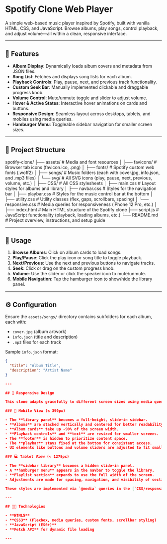 # Spotify Clone Web Player

A simple web-based music player inspired by Spotify, built with vanilla HTML, CSS, and JavaScript. Browse albums, play songs, control playback, and adjust volume—all within a clean, responsive interface.

---

## 🚀 Features

- **Album Display**: Dynamically loads album covers and metadata from JSON files.
- **Song List**: Fetches and displays song lists for each album.
- **Playback Controls**: Play, pause, next, and previous track functionality.
- **Custom Seek Bar**: Manually implemented clickable and draggable progress knob.
- **Volume Control**: Mute/unmute toggle and slider to adjust volume.
- **Hover & Active States**: Interactive hover animations on cards and buttons.
- **Responsive Design**: Seamless layout across desktops, tablets, and mobiles using media queries.
- **Hamburger Menu**: Toggleable sidebar navigation for smaller screen sizes.

---

## 📂 Project Structure

spotify-clone/
├── assets/ # Media and font resources
│ ├── favicons/ # Browser tab icons (favicon.ico, .png)
│ ├── fonts/ # Spotify custom web fonts (.woff2)
│ ├── songs/ # Music folders (each with cover.jpg, info.json, and .mp3 files)
│ └── svg/ # All SVG icons (play, pause, next, previous, volume, etc.)
│
├── CSS/ # All CSS stylesheets
│ ├── main.css # Layout styles for albums and library
│ ├── navbar.css # Styles for the navigation bar
│ ├── playbar.css # Styles for the music control bar at the bottom
│ ├── utility.css # Utility classes (flex, gaps, scrollbars, spacing)
│ └── responsive.css # Media queries for responsiveness (iPhone 12 Pro, etc.)
│
├── index.html # Main HTML structure of the Spotify clone
├── script.js # JavaScript functionality (playback, loading albums, etc.)
└── README.md # Project overview, instructions, and setup guide

---

## 📖 Usage

1. **Browse Albums**: Click on album cards to load songs.
2. **Play/Pause**: Click the play icon or song title to toggle playback.
3. **Next/Previous**: Use the next and previous buttons to navigate tracks.
4. **Seek**: Click or drag on the custom progress knob.
5. **Volume**: Use the slider or click the speaker icon to mute/unmute.
6. **Mobile Navigation**: Tap the hamburger icon to show/hide the library panel.

---

## ⚙️ Configuration

Ensure the `assets/songs/` directory contains subfolders for each album, each with:

- `cover.jpg` (album artwork)
- `info.json` (title and description)
- `.mp3` files for each track

Sample `info.json` format:

```json
{
  "title": "Album Title",
  "description": "Artist Name"
}

---

## 📱 Responsive Design

This clone adapts gracefully to different screen sizes using media queries defined in `responsive.css`.

### 📱 Mobile View (≤ 390px)

- The **library panel** becomes a full-height, slide-in sidebar.
- **Albums** are stacked vertically and centered for better readability.
- **Album cards** take up ~90% of the screen width.
- **Playback controls** and **text** are resized for smaller screens.
- The **footer** is hidden to prioritize content space.
- The **playbar** stays fixed at the bottom for consistent access.
- UI elements like buttons and volume sliders are adjusted to fit smaller layouts.

### 💻 Tablet View (< 1279px)

- The **sidebar library** becomes a hidden slide-in panel.
- A **hamburger menu** appears in the navbar to toggle the library.
- **Playlist section** expands to use the full width of the screen.
- Adjustments are made for spacing, navigation, and visibility of sections.

These styles are implemented via `@media` queries in the [`CSS/responsive.css`](CSS/responsive.css) file.

---

## 🧑‍💻 Technologies

- **HTML5**
- **CSS3** (Flexbox, media queries, custom fonts, scrollbar styling)
- **JavaScript (ES6+)**
- **Fetch API** for dynamic file loading

---
```
